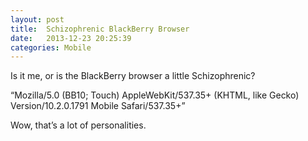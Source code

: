 ```yaml
---
layout: post
title:  Schizophrenic BlackBerry Browser
date:   2013-12-23 20:25:39
categories: Mobile
---
```

Is it me, or is the BlackBerry browser a little Schizophrenic?

“Mozilla/5.0 (BB10; Touch) AppleWebKit/537.35+ (KHTML, like Gecko) Version/10.2.0.1791 Mobile Safari/537.35+”

Wow, that’s a lot of personalities.